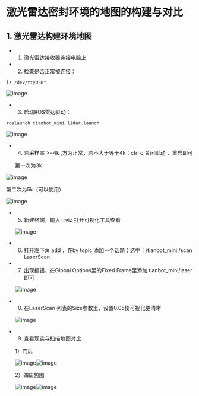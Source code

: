 # 激光雷达密封环境的地图的构建与对比

## 1. 激光雷达构建环境地图
- 1. 激光雷达接收器连接电脑上
  


- 2. 检查是否正常被连接：
```
ls /dev/ttyUSB*
```

![image]( https://github.com/STLIFE97/robot-ws/blob/main/image/1.png)
- 3. 启动ROS雷达驱动：
```
roslaunch tianbot_mini lidar.launch
```

![image]( https://github.com/STLIFE97/robot-ws/blob/main/image/2.png)
- 4. 若采样率 >=4k ,方为正常，若不大于等于4k：ctrl c 关闭驱动 ，重启即可
  
  第一次为3k
  
![image]( https://github.com/STLIFE97/robot-ws/blob/main/image/2.png)

  第二次为5k（可以使用）
  
![image]( https://github.com/STLIFE97/robot-ws/blob/main/image/3.png)

- 5. 新建终端，输入: rviz 打开可视化工具查看

   ![image]( https://github.com/STLIFE97/robot-ws/blob/main/image/4.png)
 
- 6. 打开左下角 add ，在by topic 添加一个话题；选中：/tianbot_mini   /scan  LaserScan
 
 
- 7. 出现报错，在Global Options里的Fixed Frame里添加 tianbot_mini/laser 即可

  ![image]( https://github.com/STLIFE97/robot-ws/blob/main/image/6.png)
- 8. 在LaserScan 列表的Size参数里，设置0.05使可视化更清晰
 
    ![image]( https://github.com/STLIFE97/robot-ws/blob/main/image/7.png)

- 9. 查看现实与扫描地图对比

  1）门后
  
    ![image]( https://github.com/STLIFE97/robot-ws/blob/main/image/8.1.png)![image]( https://github.com/STLIFE97/robot-ws/blob/main/image/8.2.png)
  
  2）四周包围

  
    ![image]( https://github.com/STLIFE97/robot-ws/blob/main/image/9.1.png)![image]( https://github.com/STLIFE97/robot-ws/blob/main/image/9.2.png)
